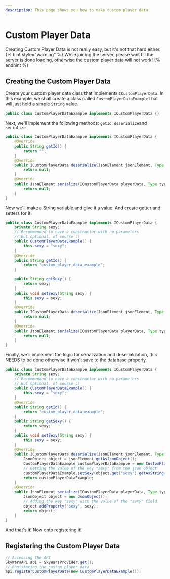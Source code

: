 ```yaml
---
description: This page shows you how to make custom player data
---
```

# Custom Player Data
Creating Custom Player Data is not really easy, but it's not that hard either.
{% hint style="warning" %}
While joining the server, please wait till the server is done loading, otherwise the custom player data will not work!
{% endhint %}
## Creating the Custom Player Data
Create your custom player data class that implements `ICustomPlayerData`. In this example, we shall create a class called `CustomPlayerDataExample`That will just hold a simple `String` value.
```java
public class CustomPlayerDataExample implements ICustomPlayerData {}
```
Next, we'll implement the following methods: `getId`, `deserialize`and `serialize`&#x20;
```java
public class CustomPlayerDataExample implements ICustomPlayerData {
    @Override
    public String getId() {
        return "";
    }
    @Override
    public ICustomPlayerData deserialize(JsonElement jsonElement, Type type, JsonDeserializationContext context) throws JsonParseException {
        return null;
    }
    @Override
    public JsonElement serialize(ICustomPlayerData playerData, Type type, JsonSerializationContext context) {
        return null;
    }
}
```
Now we'll make a String variable and give it a value. And create getter and setters for it.
```java
public class CustomPlayerDataExample implements ICustomPlayerData {
    private String sexy;
    // Recommended to have a constructor with no parameters
    // But optional, of course :)
    public CustomPlayerDataExample() {
        this.sexy = "sexy";
    }
    @Override
    public String getId() {
        return "custom_player_data_example";
    }
    
    public String getSexy() {
        return sexy;
    }
    public void setSexy(String sexy) {
        this.sexy = sexy;
    }
    @Override
    public ICustomPlayerData deserialize(JsonElement jsonElement, Type type, JsonDeserializationContext jsonDeserializationContext) throws JsonParseException {
        return null;
    }
    @Override
    public JsonElement serialize(ICustomPlayerData playerData, Type type, JsonSerializationContext jsonSerializationContext) {
        return null;
    }
}
```
Finally, we'll implement the logic for serialization and deserialization, this NEEDS to be done otherwise it won't save to the database properly.
```java
public class CustomPlayerDataExample implements ICustomPlayerData {
    private String sexy;
    // Recommended to have a constructor with no parameters
    // But optional, of course :)
    public CustomPlayerDataExample() {
        this.sexy = "sexy";
    }
    @Override
    public String getId() {
        return "custom_player_data_example";
    }
    public String getSexy() {
        return sexy;
    }
    public void setSexy(String sexy) {
        this.sexy = sexy;
    }
    @Override
    public ICustomPlayerData deserialize(JsonElement jsonElement, Type type, JsonDeserializationContext jsonDeserializationContext) throws JsonParseException {
        JsonObject object = jsonElement.getAsJsonObject();
        CustomPlayerDataExample customPlayerDataExample = new CustomPlayerDataExample();
        // Getting the value of the key "sexy" from the json object
        customPlayerDataExample.setSexy(object.get("sexy").getAsString());
        return customPlayerDataExample;
    }
    @Override
    public JsonElement serialize(ICustomPlayerData playerData, Type type, JsonSerializationContext jsonSerializationContext) {
        JsonObject object = new JsonObject();
        // Adding the key "sexy" with the value of the "sexy" field
        object.addProperty("sexy", sexy);
        return object;
    }
}
```
And that's it! Now onto registering it!
## Registering the Custom Player Data
```java
// Accessing the API
SkyWarsAPI api = SkyWarsProvider.get();
// Registering the custom player data
api.registerCustomPlayerData(new CustomPlayerDataExample());
```